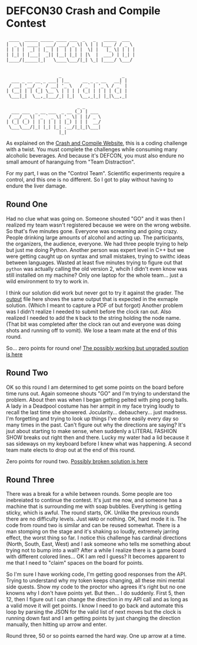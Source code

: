 # DEFCON30 Crash and Compile Contest

```
 ____  _____ _____ ____ ___  _   _   _____  ___  
|  _ \| ____|  ___/ ___/ _ \| \ | | |___ / / _ \ 
| | | |  _| | |_ | |  | | | |  \| |   |_ \| | | |
| |_| | |___|  _|| |__| |_| | |\  |  ___) | |_| |
|____/|_____|_|   \____\___/|_| \_| |____/ \___/ 
                                                 

                    _                       _ 
  ___ _ __ __ _ ___| |__     __ _ _ __   __| |
 / __| '__/ _` / __| '_ \   / _` | '_ \ / _` |
| (__| | | (_| \__ \ | | | | (_| | | | | (_| |
 \___|_|  \__,_|___/_| |_|  \__,_|_| |_|\__,_|
                                              
                           _ _      
  ___ ___  _ __ ___  _ __ (_) | ___ 
 / __/ _ \| '_ ` _ \| '_ \| | |/ _ \
| (_| (_) | | | | | | |_) | | |  __/
 \___\___/|_| |_| |_| .__/|_|_|\___|
                    |_|             

```

As explained on the [Crash and Compile Website](https://crashandcompile.org/), this is a
coding challenge with a twist. You must complete the challenges while consuming many alcoholic
beverages. And because it's DEFCON, you must also endure no small amount of haranguing
from "Team Distraction". 

For my part, I was on the "Control Team". Scientific experiments require a control, and
this one is no different. So I got to play without having to endure the liver damage.

## Round One

Had no clue what was going on. Someone shouted "GO" and it was then I realized my team
wasn't registered because we were on the wrong website. So that's five minutes gone. 
Everyone was screaming and going crazy. People drinking large amounts of alcohol and
acting up. The participants, the organizers, the audience, everyone. We had three people
trying to help but just me doing Python. Another person was expert level in C++ but we
were getting caught up on syntax and small mistakes, trying to swithc ideas between
languages. Wasted at least five minutes trying to figure out that `python` was actually
calling the old version 2, whcih I didn't even know was still installed on my machine?
Only one laptop for the whole team... just a wild environment to try to work in. 

I think our solution did work but never got to try it against the grader. 
The [output](round1/output.txt) file here shows the same output that is expected
in the exmaple solution. (Which I meant to capture a PDF of but forgot) Another problem was
I didn't realize I needed to submit before the clock ran out. Also realized I needed
to add the `N` back to the string holding the node name. (That bit was completed after
the clock ran out and everyone was doing shots and running off to vomit). We lose a team
mate at the end of this round.

So... zero points for round one! [The possibly working but ungraded soution is here](round1/nodes.py)

## Round Two 

OK so this round I am determined to get some points on the board before time runs out.
Again someone shouts "GO" and I'm trying to understand the problem. About then was when
I began getting pelted with ping pong balls. A lady in a Deadpool costume has her 
armpit in my face trying loudly to recall the last time she showered. Jocularity...
debauchery... just madness. I'm forgetting and trying to look up things I've done easily
every day so many times in the past. Can't figure out why the directions are saying?
It's jsut about starting to make sense, when suddenly a LITERAL FASHION SHOW breaks out
right then and there. Lucky my water had a lid because it sas sideways on my keyboard 
before I knew what was happening. A second team mate elects to drop out at the end of
this round.

Zero points for round two. [Possibly broken solution is here](round2/api.py)

## Round Three

There was a break for a while between rounds. Some people are too inebreiated to continue
the contest. It's just me now, and someone has a machine that is surrounding me with
soap bubbles. Everything is getting sticky, which is awful. The round starts, OK. Unlike
the previous rounds there are no difficulty levels. Just `HARD` or nothing. OK, hard mode
it is. The code from round two is similar and can be reused somewhat. There is a man
stomping on the stage and it's shaking so loudly, extremely jarring effect, the worst
thing so far. I notice this challenge has cardinal directions (North, South, East, West)
and I ask someone who tells me something about trying not to bump into a wall? After a while
I realize there is a game board with different colored lines... OK I am red I guess? It
becomes apparent to me that I need to "claim" spaces on the board for points.

So I'm sure I have working code, I'm getting good responses from the API. Trying to understand
why my token keeps changing, all these mini mental side quests. Show my code to the proctor
who agrees it's right but no one knowns why I don't have points yet. But then... I do suddenly.
First 5, then 12, then I figure out I can change the direction in my API call and as long as
a valid move it will get points. I know I need to go back and automate this loop by parsing the 
JSON for the valid list of next moves but the clock is running down fast and I am getting
points by just changing the direction manually, then hitting up arrow and enter. 

Round three, 50 or so points earned the hard way. One up arrow at a time.
